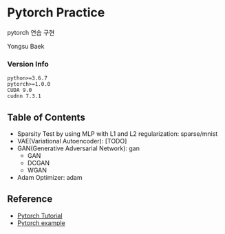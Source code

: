 # Pytorch Practice
pytorch 연습 구현

Yongsu Baek
### Version Info
```
python>=3.6.7
pytorch>=1.0.0 
CUDA 9.0
cudnn 7.3.1
```
## Table of Contents
- Sparsity Test by using MLP with L1 and L2 regularization: sparse/mnist
- VAE(Variational Autoencoder): [TODO]
- GAN(Generative Adversarial Network): gan
	- GAN
	- DCGAN
	- WGAN
- Adam Optimizer: adam

## Reference
- [Pytorch Tutorial](https://pytorch.org/tutorials/)
- [Pytorch example](https://github.com/pytorch/examples)
